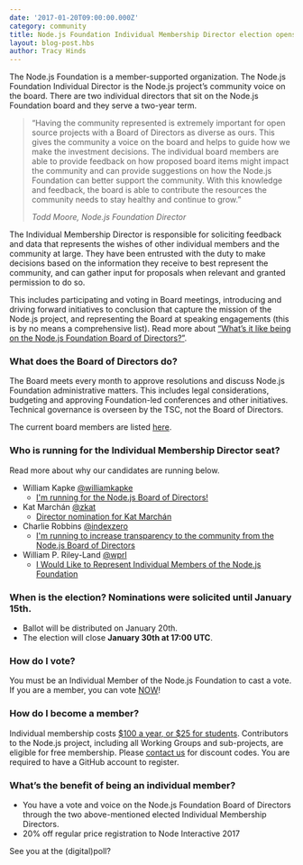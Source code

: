 ```yaml
---
date: '2017-01-20T09:00:00.000Z'
category: community
title: Node.js Foundation Individual Membership Director election opens Friday, January 20
layout: blog-post.hbs
author: Tracy Hinds
---
```


The Node.js Foundation is a member-supported organization. The Node.js
Foundation Individual Director is the Node.js project’s community voice on the
board. There are two individual directors that sit on the Node.js Foundation
board and they serve a two-year term.

> “Having the community represented is extremely important for open source
> projects with a Board of Directors as diverse as ours. This gives the community
> a voice on the board and helps to guide how we make the investment decisions.
> The individual board members are able to provide feedback on how proposed board
> items might impact the community and can provide suggestions on how the Node.js
> Foundation can better support the community. With this knowledge and feedback,
> the board is able to contribute the resources the community needs to stay
> healthy and continue to grow.”
>
> _Todd Moore, Node.js Foundation Director_

The Individual Membership Director is responsible for soliciting feedback and
data that represents the wishes of other individual members and the community at
large. They have been entrusted with the duty to make decisions based on the
information they receive to best represent the community, and can gather input
for proposals when relevant and granted permission to do so.

This includes participating and voting in Board meetings, introducing and
driving forward initiatives to conclusion that capture the mission of the
Node.js project, and representing the Board at speaking engagements (this is by
no means a comprehensive list). Read more about [“What’s it like being on the
Node.js Foundation Board of
Directors?”](https://medium.com/@nodejs/whats-it-like-being-on-the-node-js-foundation-board-of-directors-f9456b8b7c4d).

### What does the Board of Directors do?

The Board meets every month to approve resolutions and discuss Node.js
Foundation administrative matters. This includes legal considerations, budgeting
and approving Foundation-led conferences and other initiatives. Technical
governance is overseen by the TSC, not the Board of Directors.

The current board members are listed
[here](https://foundation.nodejs.org/board).

### Who is running for the Individual Membership Director seat?

Read more about why our candidates are running below.

- William Kapke [@williamkapke](https://github.com/williamkapke)
  - [I'm running for the Node.js Board of Directors!](https://www.youtube.com/watch?v=zPBOkqclJFc&feature=youtu.be)
- Kat Marchán [@zkat](https://github.com/zkat)
  - [Director nomination for Kat Marchán](https://gist.github.com/zkat/345d1485fc4cd1f45155678a3729cd21)
- Charlie Robbins [@indexzero](https://github.com/indexzero)
  - [I'm running to increase transparency to the community from the Node.js Board
    of Directors](https://medium.com/@indexzero/vote-to-increase-transparency-in-the-node-js-foundation-4a2b22ffaada)
- William P. Riley-Land [@wprl](https://github.com/wprl)
  - [I Would Like to Represent Individual Members of the Node.js Foundation](https://medium.com/@wprl/i-would-like-to-represent-individual-members-of-the-node-js-foundation-977157d90aa0#.hq3vo8d8m)

### When is the election? Nominations were solicited until January 15th.

- Ballot will be distributed on January 20th.
- The election will close **January 30th at 17:00 UTC**.

### How do I vote?

You must be an Individual Member of the Node.js Foundation to cast a vote. If
you are a member, you can vote [NOW](https://vote.linuxfoundation.org)!

### How do I become a member?

Individual membership costs [$100 a year, or $25 for students](https://identity.linuxfoundation.org/pid/99).
Contributors to the Node.js project, including all Working Groups and
sub-projects, are eligible for free membership. Please
[contact us](mailto:membership@nodejs.org) for discount codes. You are
required to have a GitHub account to register.

### What’s the benefit of being an individual member?

- You have a vote and voice on the Node.js Foundation Board of Directors
  through the two above-mentioned elected Individual Membership Directors.
- 20% off regular price registration to Node Interactive 2017

See you at the (digital)poll?
